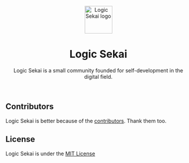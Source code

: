 <p align="center">
  <a href="https://logicsekai.com">
    <img src="https://avatars.githubusercontent.com/u/99180229?s=96&v=4" alt="Logic Sekai logo" width="75" height="75">
  </a>
</p>

<h1 align="center">Logic Sekai</h1>

<p align="center">
  Logic Sekai is a small community founded for self-development in the digital field.
</p>
<br>
<span align="center">
<!-- 
[![All Contributors](https://img.shields.io/badge/all_contributors-22-orange.svg?style=flat-square)](#contributors-)
![GitHub last commit](https://img.shields.io/github/last-commit/stisla/stisla.svg)
![GitHub repo size in bytes](https://img.shields.io/github/repo-size/badges/shields.svg)
[![License](https://img.shields.io/github/license/stisla/stisla.svg)](LICENSE)
![npm version](https://badge.fury.io/js/yarn.svg) -->

</span>

## Contributors
Logic Sekai is better because of the [contributors](https://github.com/LogicSekai/LogicSekai/graphs/contributors). Thank them too.

## License
Logic Sekai is under the [MIT License](LICENSE)
